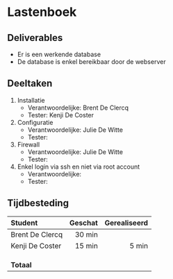 # Lastenboek

## Deliverables

<!-- Som hier de concrete eindresultaten op die je voor deze opdracht moet opleveren. -->

- Er is een werkende database
- De database is enkel bereikbaar door de webserver

## Deeltaken

<!-- Som hier de deeltaken voor deze opdracht op en duid voor elk een verantwoordelijke en tester aan. Vermeld ook afhankelijkheden tussen deeltaken als die er zijn. Elke deeltaak wordt een kaartje op het kanban-bord! -->

1. Installatie
   - Verantwoordelijke: Brent De Clercq
   - Tester: Kenji De Coster
2. Configuratie
   - Verantwoordelijke: Julie De Witte 
   - Tester: <!-- Naam: iemand anders dan de verantwoordelijk! -->
3. Firewall
   - Verantwoordelijke: Julie De Witte
   - Tester: <!-- Naam: iemand anders dan de verantwoordelijk! -->
4. Enkel login via ssh en niet via root account
   - Verantwoordelijke: <!-- Naam. -->
   - Tester: <!-- Naam: iemand anders dan de verantwoordelijk! -->

## Tijdbesteding

| Student         | Geschat | Gerealiseerd |
| :-------------- | ------: | -----------: |
| Brent De Clercq |  30 min |              |
| Kenji De Coster |  15 min |    5 min     |
| <!-- NAAM -->   |         |              |
| <!-- NAAM -->   |         |              |
| <!-- NAAM -->   |         |              |
| **Totaal**      |         |              |

<!-- Voeg na oplevering van de taak een schermafbeelding van rapport tijdbesteding voor deze taak toe. -->
